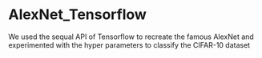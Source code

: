 # AlexNet_Tensorflow
We used the sequal API of Tensorflow to recreate the famous AlexNet and experimented with the hyper parameters to classify the CIFAR-10 dataset
